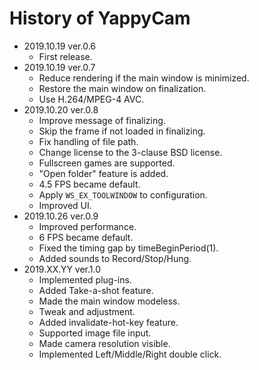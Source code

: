 # History of YappyCam

- 2019.10.19 ver.0.6
    - First release.
- 2019.10.19 ver.0.7
    - Reduce rendering if the main window is minimized.
    - Restore the main window on finalization.
    - Use H.264/MPEG-4 AVC.
- 2019.10.20 ver.0.8
    - Improve message of finalizing.
    - Skip the frame if not loaded in finalizing.
    - Fix handling of file path.
    - Change license to the 3-clause BSD license.
    - Fullscreen games are supported.
    - "Open folder" feature is added.
    - 4.5 FPS became default.
    - Apply `WS_EX_TOOLWINDOW` to configuration.
    - Improved UI.
- 2019.10.26 ver.0.9
    - Improved performance.
    - 6 FPS became default.
    - Fixed the timing gap by timeBeginPeriod(1).
    - Added sounds to Record/Stop/Hung.
- 2019.XX.YY ver.1.0
    - Implemented plug-ins.
    - Added Take-a-shot feature.
    - Made the main window modeless.
    - Tweak and adjustment.
    - Added invalidate-hot-key feature.
    - Supported image file input.
    - Made camera resolution visible.
    - Implemented Left/Middle/Right double click.
